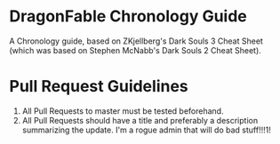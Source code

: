 # DragonFable Chronology Guide
A Chronology guide, based on ZKjellberg's Dark Souls 3 Cheat Sheet (which was based on Stephen McNabb's Dark Souls 2 Cheat Sheet).

# Pull Request Guidelines
1. All Pull Requests to master must be tested beforehand.
2. All Pull Requests should have a title and preferably a description summarizing the update.
I'm a rogue admin that will do bad stuff!!!1!
